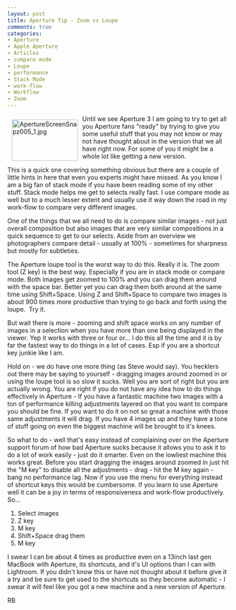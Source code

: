 ```yaml
---
layout: post
title: Aperture Tip - Zoom vs Loupe
comments: true
categories:
- Aperture
- Apple Aperture
- Articles
- compare mode
- Loupe
- performance
- Stack Mode
- work-flow
- Workflow
- Zoom
---
```

<a rel="lightbox" href="/wp-content/uploads/2010/02/ApertureScreenSnapz005_1.jpg"><img title="ApertureScreenSnapz005_1.jpg" src="/wp-content/uploads/2010/02/.thumbs/.ApertureScreenSnapz005_1.jpg" border="0" alt="ApertureScreenSnapz005_1.jpg" hspace="10" vspace="10" width="150" height="94" align="left" /></a>Until we see Aperture 3 I am going to try to get all you Aperture fans "ready" by trying to give you some useful stuff that you may not know or may not have thought about in the version that we all have right now. For some of you it might be a whole lot like getting a new version.

This is a quick one covering something obvious but there are a couple of little hints in here that even you experts might have missed. As you know I am a big fan of stack mode if you have been reading some of my other stuff. Stack mode helps me get to selects really fast. I use compare mode as well but to a much lesser extent and usually use it way down the road in my work-flow to compare very different images.

One of the things that we all need to do is compare similar images - not just overall composition but also images that are very similar compositions in a quick sequence to get to our selects. Aside from an overview we photographers compare detail - usually at 100% - sometimes for sharpness but mostly for subtleties.

The Aperture loupe tool is the worst way to do this. Really it is. The zoom tool (Z key) is the best way. Especially if you are in stack mode or compare mode. Both images get zoomed to 100% and you can drag them around with the space bar. Better yet you can drag them both around at the same time using Shift+Space. Using Z and Shift+Space to compare two images is about 900 times more productive than trying to go back and forth using the loupe.  Try it.

But wait there is more - zooming and shift space works on any number of images in a selection when you have more than one being displayed in the viewer. Yep it works with three or four or... I do this all the time and it is by far the fastest way to do things in a lot of cases. Esp if you are a shortcut key junkie like I am.

Hold on - we do have one more thing (as Steve would say). You hecklers out there may be saying to yourself - dragging images around zoomed in or using the loupe tool is so slow it sucks. Well you are sort of right but you are actually wrong. You are right if you do not have any idea how to do things effectively in Aperture - If you have a fantastic machine two images with a ton of performance killing adjustments layered on that you want to compare you should be fine. If you want to do it on not so great a machine with those same adjustments it will drag. If you have 4 images up and they have a tone of stuff going on even the biggest machine will be brought to it's knees.

So what to do - well that's easy instead of complaining over on the Aperture support forum of how bad Aperture sucks because it allows you to ask it to do a lot of work easily - just do it smarter. Even on the lowliest machine this works great. Before you start dragging the images around zoomed in just hit the "M key" to disable all the adjustments - drag - hit the M key again - bang no performance lag. Now if you use the menu for everything instead of shortcut keys this would be cumbersome. If you learn to use Aperture well it can be a joy in terms of responsiveness and work-flow productively. So...
<ol>
	<li>Select images</li>
	<li>Z key</li>
	<li>M key</li>
	<li>Shift+Space drag them</li>
	<li>M key</li>
</ol>
I swear I can be about 4 times as productive even on a 13inch last gen MacBook with Aperture, its shortcuts, and it's UI options than I can with Lightroom. If you didn't know this or have not thought about it before give it a try and be sure to get used to the shortcuts so they become automatic - I swear it will feel like you got a new machine and a new version of Aperture.

RB